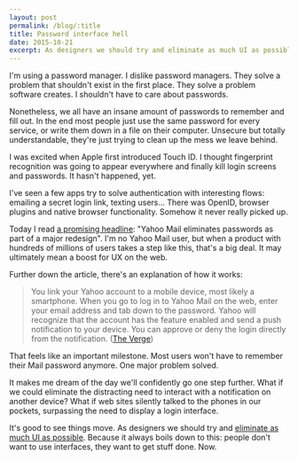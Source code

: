 ```yaml
---
layout: post
permalink: /blog/:title
title: Password interface hell
date: 2015-10-21
excerpt: As designers we should try and eliminate as much UI as possible. Because it always boils down to this: people don't want to use interfaces, they want to get stuff done.
---
```

I'm using a password manager. I dislike password managers. They solve a problem that shouldn't exist in the first place. They solve a problem software creates. I shouldn't have to care about passwords. 

Nonetheless, we all have an insane amount of passwords to remember and fill out. In the end most people just use the same password for every service, or write them down in a file on their computer. Unsecure but totally understandable, they're just trying to clean up the mess we leave behind.

I was excited when Apple first introduced Touch ID. I thought fingerprint recognition was going to appear everywhere and finally kill login screens and passwords. It hasn't happened, yet.

I've seen a few apps try to solve authentication with interesting flows: emailing a secret login link, texting users... There was OpenID, browser plugins and native browser functionality. Somehow it never really picked up.

Today I read [a promising headline](http://www.theverge.com/2015/10/15/9534095/yahoo-mail-password-redesign): "Yahoo Mail eliminates passwords as part of a major redesign". I'm no Yahoo Mail user, but when a product with hundreds of millions of users takes a step like this, that's a big deal. It may ultimately mean a boost for UX on the web.

Further down the article, there's an explanation of how it works:

> You link your Yahoo account to a mobile device, most likely a smartphone. When you go to log in to Yahoo Mail on the web, enter your email address and tab down to the password. Yahoo will recognize that the account has the feature enabled and send a push notification to your device. You can approve or deny the login directly from the notification. ([The Verge](http://www.theverge.com/2015/10/15/9534095/yahoo-mail-password-redesign))

That feels like an important milestone. Most users won't have to remember their Mail password anymore. One major problem solved.

It makes me dream of the day we'll confidently go one step further. What if we could eliminate the distracting need to interact with a notification on another device? What if web sites silently talked to the phones in our pockets, surpassing the need to display a login interface.

It's good to see things move. As designers we should try and [eliminate as much UI as possible](http://www.nointerface.com/book/). Because it always boils down to this: people don't want to use interfaces, they want to get stuff done. Now.